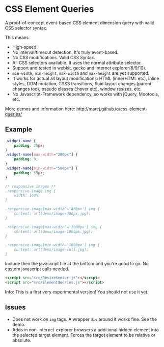 CSS Element Queries
===================

A proof-of-concept event-based CSS element dimension query with valid CSS selector syntax.

This means:

 - High-speed.
 - No interval/timeout detection. It's truly event-based.
 - No CSS modifications. Valid CSS Syntax.
 - All CSS selectors available. It uses the normal attribute selector.
 - Support and tested in webkit, gecko and internet explorer(8/9/10).
 - `min-width`, `min-height`, `max-width` and `max-height` are yet supported.
 - It works for actual all layout modifications: HTML (innerHTML etc), inline styles, DOM mutation, CSS3 transitions, fluid layout changes (parent changes too), pseudo classes (:hover etc), window resizes, etc.
 - No Javascript-Framework dependency, so works with jQuery, Mootools, etc.

More demos and information here: http://marcj.github.io/css-element-queries/

Example
-------

```css
.widget-name {
    padding: 25px;
}
.widget-name[max-width="200px"] {
    padding: 0;
}
.widget-name[min-width="500px"] {
    padding: 55px;
}

/* responsive images /*
.responsive-image img {
    width: 100%;
}

.responsive-image[max-width^='400px'] img {
    content: url(demo/image-400px.jpg);
}

.responsive-image[max-width^='1000px'] img {
    content: url(demo/image-1000px.jpg);
}

.responsive-image[min-width='1000px'] img {
    content: url(demo/image-full.jpg);
}
```

Include then the javascript file at the bottom and you're good to go. No custom javascript calls needed.

```html
<script src="src/ResizeSensor.js"></script>
<script src="src/ElementQueries.js"></script>
```

Info: This is a first very experimental version! You should not use it yet.


Issues
------

 - Does not work on `img` tags. A wrapper `div` around it works fine. See the demo.
 - Adds in non-internet-explorer browsers a additional hidden element into the selected target element. Forces the target element to be relative or absolute.